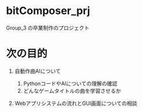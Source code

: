 # bitComposer_prj
Group_3 の卒業制作のプロジェクト

# 次の目的

1. 自動作曲AIについて
    1. PythonコードやAIについての理解の確認
    1. どんなゲームタイトルの曲を学習させるか
    
1. Webアプリシステムの流れとGUI画面についての相談
